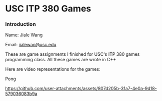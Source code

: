 # USC ITP 380 Games #

### Introduction ###
Name: Jiale Wang

Email: jialewan@usc.edu

These are game assignments I finished for USC's ITP 380 games programming class. All these games are wrote in C++

Here are video representations for the games:

Pong

https://github.com/user-attachments/assets/807d205b-31a7-4e0a-9d18-579036083b9a

